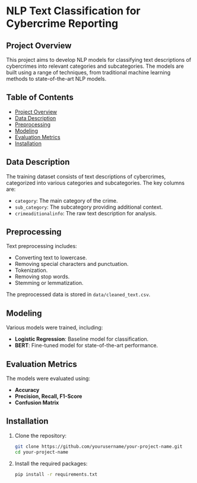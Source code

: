 # NLP Text Classification for Cybercrime Reporting

## Project Overview
This project aims to develop NLP models for classifying text descriptions of cybercrimes into relevant categories and subcategories. The models are built using a range of techniques, from traditional machine learning methods to state-of-the-art NLP models.

## Table of Contents
- [Project Overview](#project-overview)
- [Data Description](#data-description)
- [Preprocessing](#preprocessing)
- [Modeling](#modeling)
- [Evaluation Metrics](#evaluation-metrics)
- [Installation](#installation)


## Data Description
The training dataset consists of text descriptions of cybercrimes, categorized into various categories and subcategories. The key columns are:
- `category`: The main category of the crime.
- `sub_category`: The subcategory providing additional context.
- `crimeaditionalinfo`: The raw text description for analysis.

## Preprocessing
Text preprocessing includes:
- Converting text to lowercase.
- Removing special characters and punctuation.
- Tokenization.
- Removing stop words.
- Stemming or lemmatization.

The preprocessed data is stored in `data/cleaned_text.csv`.

## Modeling
Various models were trained, including:
- **Logistic Regression**: Baseline model for classification.
- **BERT**: Fine-tuned model for state-of-the-art performance.

## Evaluation Metrics
The models were evaluated using:
- **Accuracy**
- **Precision, Recall, F1-Score**
- **Confusion Matrix**

## Installation
1. Clone the repository:
   ```bash
   git clone https://github.com/yourusername/your-project-name.git
   cd your-project-name
2. Install the required packages:
   ```bash
   pip install -r requirements.txt

  
